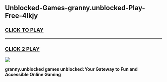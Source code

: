 
## Unblocked-Games-granny.unblocked-Play-Free-4lkjy
<h3>
<a href="https://premium76.site?title=granny.unblocked&ref=10A">CLICK TO PLAY</a></h3>
<hr>

<h3>
<a href="https://premium76.site?title=granny.unblocked&ref=10A">CLICK 2 PLAY</a>
  
</h3>

<a href="https://premium76.site?title=granny.unblocked&ref=10A"><img src="https://clearcache.store/games.png"></a>


**granny.unblocked games unblocked: Your Gateway to Fun and Accessible Online Gaming**
